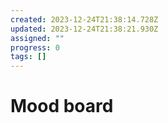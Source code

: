 ```yaml
---
created: 2023-12-24T21:38:14.728Z
updated: 2023-12-24T21:38:21.930Z
assigned: ""
progress: 0
tags: []
---
```


# Mood board
